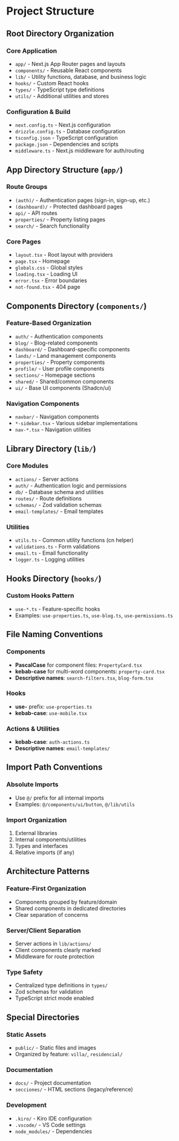 # Project Structure

## Root Directory Organization

### Core Application
- `app/` - Next.js App Router pages and layouts
- `components/` - Reusable React components
- `lib/` - Utility functions, database, and business logic
- `hooks/` - Custom React hooks
- `types/` - TypeScript type definitions
- `utils/` - Additional utilities and stores

### Configuration & Build
- `next.config.ts` - Next.js configuration
- `drizzle.config.ts` - Database configuration
- `tsconfig.json` - TypeScript configuration
- `package.json` - Dependencies and scripts
- `middleware.ts` - Next.js middleware for auth/routing

## App Directory Structure (`app/`)

### Route Groups
- `(auth)/` - Authentication pages (sign-in, sign-up, etc.)
- `(dashboard)/` - Protected dashboard pages
- `api/` - API routes
- `properties/` - Property listing pages
- `search/` - Search functionality

### Core Pages
- `layout.tsx` - Root layout with providers
- `page.tsx` - Homepage
- `globals.css` - Global styles
- `loading.tsx` - Loading UI
- `error.tsx` - Error boundaries
- `not-found.tsx` - 404 page

## Components Directory (`components/`)

### Feature-Based Organization
- `auth/` - Authentication components
- `blog/` - Blog-related components
- `dashboard/` - Dashboard-specific components
- `lands/` - Land management components
- `properties/` - Property components
- `profile/` - User profile components
- `sections/` - Homepage sections
- `shared/` - Shared/common components
- `ui/` - Base UI components (Shadcn/ui)

### Navigation Components
- `navbar/` - Navigation components
- `*-sidebar.tsx` - Various sidebar implementations
- `nav-*.tsx` - Navigation utilities

## Library Directory (`lib/`)

### Core Modules
- `actions/` - Server actions
- `auth/` - Authentication logic and permissions
- `db/` - Database schema and utilities
- `routes/` - Route definitions
- `schemas/` - Zod validation schemas
- `email-templates/` - Email templates

### Utilities
- `utils.ts` - Common utility functions (cn helper)
- `validations.ts` - Form validations
- `email.ts` - Email functionality
- `logger.ts` - Logging utilities

## Hooks Directory (`hooks/`)

### Custom Hooks Pattern
- `use-*.ts` - Feature-specific hooks
- Examples: `use-properties.ts`, `use-blog.ts`, `use-permissions.ts`

## File Naming Conventions

### Components
- **PascalCase** for component files: `PropertyCard.tsx`
- **kebab-case** for multi-word components: `property-card.tsx`
- **Descriptive names**: `search-filters.tsx`, `blog-form.tsx`

### Hooks
- **use-** prefix: `use-properties.ts`
- **kebab-case**: `use-mobile.tsx`

### Actions & Utilities
- **kebab-case**: `auth-actions.ts`
- **Descriptive names**: `email-templates/`

## Import Path Conventions

### Absolute Imports
- Use `@/` prefix for all internal imports
- Examples: `@/components/ui/button`, `@/lib/utils`

### Import Organization
1. External libraries
2. Internal components/utilities
3. Types and interfaces
4. Relative imports (if any)

## Architecture Patterns

### Feature-First Organization
- Components grouped by feature/domain
- Shared components in dedicated directories
- Clear separation of concerns

### Server/Client Separation
- Server actions in `lib/actions/`
- Client components clearly marked
- Middleware for route protection

### Type Safety
- Centralized type definitions in `types/`
- Zod schemas for validation
- TypeScript strict mode enabled

## Special Directories

### Static Assets
- `public/` - Static files and images
- Organized by feature: `villa/`, `residencial/`

### Documentation
- `docs/` - Project documentation
- `secciones/` - HTML sections (legacy/reference)

### Development
- `.kiro/` - Kiro IDE configuration
- `.vscode/` - VS Code settings
- `node_modules/` - Dependencies